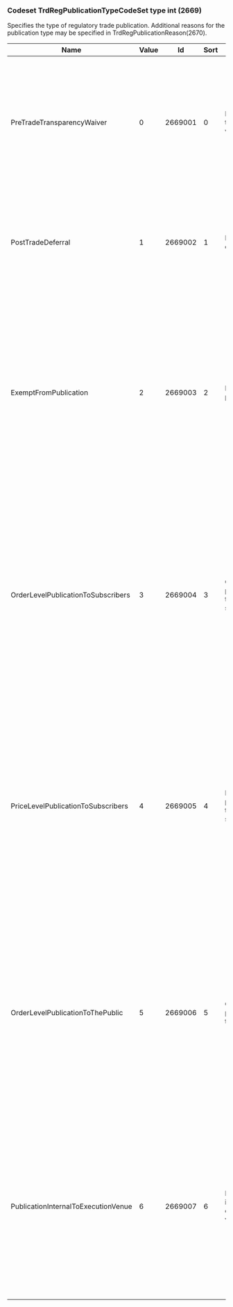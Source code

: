 ### Codeset TrdRegPublicationTypeCodeSet type int (2669)

Specifies the type of regulatory trade publication.
Additional reasons for the publication type may be specified in TrdRegPublicationReason(2670).

| Name                                | Value | Id      | Sort | Synopsis                                | Elaboration                                                                                                                               |
|-------------------------------------|-------|---------|------|-----------------------------------------|-------------------------------------------------------------------------------------------------------------------------------|
| PreTradeTransparencyWaiver          | 0     | 2669001 | 0    | Pre-trade transparency waiver           | There are allowable waivers from the obligation to make public current bid/offer prices and trading depth. In the context of MiFIR, see Article 3 and Article 4.                                                                         |
| PostTradeDeferral                   | 1     | 2669002 | 1    | Post-trade deferral                     | There are allowable deferrals for the post-trade publication of trade transactions. In the context of MiFIR, see Article 7(1).                                                                                                           |
| ExemptFromPublication               | 2     | 2669003 | 2    | Exempt from publication                 | There are allowable exemptions for the post-trade publication of trade transactions. In the context of ESMA exemptions are specified in RTS 22 Annex I, Table 2, Field 65 and RTS 2 Article 14(1) and Article 15(1).                     |
| OrderLevelPublicationToSubscribers  | 3     | 2669004 | 3    | Order level publication to subscribers  | Individual orders are displayed outside of the execution venue but only to subscribers. In the context of US CAT this can be used by Alternative Trading Systems (ATSs) to provide additional information related to price distribution. |
| PriceLevelPublicationToSubscribers  | 4     | 2669005 | 4    | Price level publication to subscribers  | Aggregated orders are displayed outside of the execution venue but only to subscribers. In the context of US CAT this can be used by Alternative Trading Systems (ATSs) to provide additional information related to price distribution. |
| OrderLevelPublicationToThePublic    | 5     | 2669006 | 5    | Order level publication to the public   | Individual orders are displayed outside of the execution venue via public quotation. In the context of US CAT this can be used by Alternative Trading Systems (ATSs) to provide additional information related to price distribution.    |
| PublicationInternalToExecutionVenue | 6     | 2669007 | 6    | Publication internal to execution venue | Orders are not displayed outside of the execution venue. In the context of US CAT this can be used by Alternative Trading Systems (ATSs) to provide additional information related to price distribution.                                |

